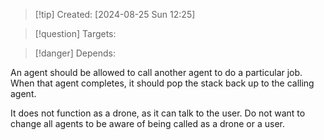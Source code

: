 
>[!tip] Created: [2024-08-25 Sun 12:25]

>[!question] Targets: 

>[!danger] Depends: 

An agent should be allowed to call another agent to do a particular job.
When that agent completes, it should pop the stack back up to the calling agent.

It does not function as a drone, as it can talk to the user.
Do not want to change all agents to be aware of being called as a drone or a user.
